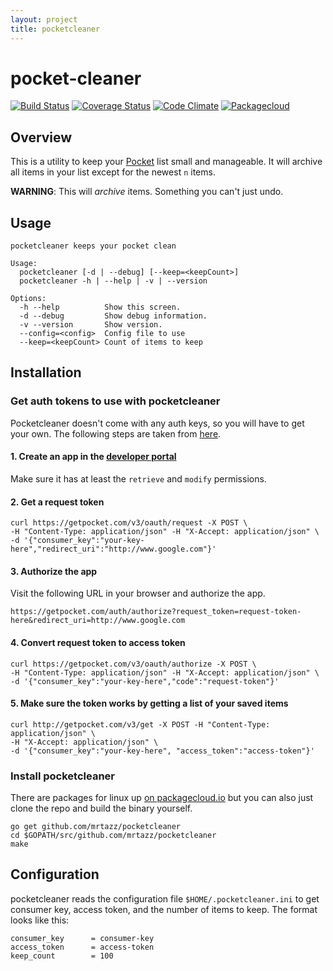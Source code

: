 ```yaml
---
layout: project
title: pocketcleaner
---
```

# pocket-cleaner

[![Build Status](https://travis-ci.org/mrtazz/pocketcleaner.svg?branch=master)](https://travis-ci.org/mrtazz/pocketcleaner)
[![Coverage Status](https://coveralls.io/repos/mrtazz/pocketcleaner/badge.svg?branch=master&service=github)](https://coveralls.io/github/mrtazz/pocketcleaner?branch=master)
[![Code Climate](https://codeclimate.com/github/mrtazz/pocketcleaner/badges/gpa.svg)](https://codeclimate.com/github/mrtazz/pocketcleaner)
[![Packagecloud](https://img.shields.io/badge/packagecloud-available-green.svg)](https://packagecloud.io/mrtazz/pocketcleaner)

## Overview

This is a utility to keep your [Pocket](https://getpocket.com) list small and
manageable. It will archive all items in your list except for the newest `n`
items.

**WARNING**: This will *archive* items. Something you can't just undo.

## Usage
```
pocketcleaner keeps your pocket clean

Usage:
  pocketcleaner [-d | --debug] [--keep=<keepCount>]
  pocketcleaner -h | --help | -v | --version

Options:
  -h --help          Show this screen.
  -d --debug         Show debug information.
  -v --version       Show version.
  --config=<config>  Config file to use
  --keep=<keepCount> Count of items to keep
```

## Installation

### Get auth tokens to use with pocketcleaner

Pocketcleaner doesn't come with any auth keys, so you will have to get your
own. The following steps are taken from
[here](http://www.jamesfmackenzie.com/getting-started-with-the-pocket-developer-api/).

#### 1. Create an app in the [developer portal](http://getpocket.com/developer/)

Make sure it has at least the `retrieve` and `modify` permissions.

#### 2. Get a request token

```
curl https://getpocket.com/v3/oauth/request -X POST \
-H "Content-Type: application/json" -H "X-Accept: application/json" \
-d '{"consumer_key":"your-key-here","redirect_uri":"http://www.google.com"}'
```

#### 3. Authorize the app

Visit the following URL in your browser and authorize the app.

```
https://getpocket.com/auth/authorize?request_token=request-token-here&redirect_uri=http://www.google.com
```

#### 4. Convert request token to access token

```
curl https://getpocket.com/v3/oauth/authorize -X POST \
-H "Content-Type: application/json" -H "X-Accept: application/json" \
-d '{"consumer_key":"your-key-here","code":"request-token"}'
```

#### 5. Make sure the token works by getting a list of your saved items

```
curl http://getpocket.com/v3/get -X POST -H "Content-Type: application/json" \
-H "X-Accept: application/json" \
-d '{"consumer_key":"your-key-here", "access_token":"access-token"}'
```

### Install pocketcleaner

There are packages for linux up [on
packagecloud.io](https://packagecloud.io/mrtazz/pocketcleaner) but you can also just clone the repo and build the binary yourself.

```
go get github.com/mrtazz/pocketcleaner
cd $GOPATH/src/github.com/mrtazz/pocketcleaner
make
```

## Configuration
pocketcleaner reads the configuration file `$HOME/.pocketcleaner.ini` to get
consumer key, access token, and the number of items to keep. The format looks
like this:

```
consumer_key      = consumer-key
access_token      = access-token
keep_count        = 100
```
